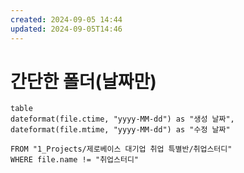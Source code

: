 ```yaml
---
created: 2024-09-05 14:44
updated: 2024-09-05T14:46
---
```

# 간단한 폴더(날짜만)

 ```dataview 
table 
dateformat(file.ctime, "yyyy-MM-dd") as "생성 날짜", 
dateformat(file.mtime, "yyyy-MM-dd") as "수정 날짜" 

FROM "1_Projects/제로베이스 대기업 취업 특별반/취업스터디"
WHERE file.name != "취업스터디"
```

